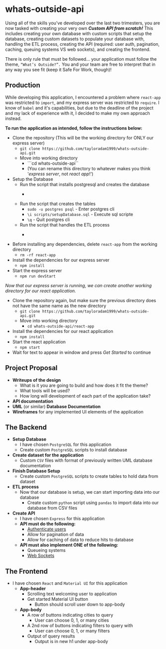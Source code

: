 # whats-outside-api
Using all of the skills you’ve developed over the last two trimesters, you are now tasked with creating your very own ***Custom API from scratch!*** This includes creating your own database with custom scripts that setup the database, creating custom datasets to populate your database with, handling the ETL process, creating the API (required: user auth, pagination, caching, queuing systems VS web sockets), and creating the frontend.

There is only rule that must be followed… your application must follow the theme, ```“What’s Outside?”.``` You and your team are free to interpret that in any way you see fit (keep it Safe For Work, though)!

## Production
While developing this application, I encountered a problem where ```react-app``` was restricted to ```import```,
and my express server was restricted to ```require```. I know of ```babel``` and it's capabilities, but due to the deadline
of the project and my lack of experience with it, I decided to make my own approach instead.

**To run the application as intended, follow the instructions below:**
- Clone the repository (This will be the working directory for ONLY our express server)
  - ```git clone https://github.com/tayloradam1999/whats-outside-api.git```
  - Move into working directory
    - ```cd whats-outside-api``
	- (You can rename this directory to whatever makes you think '*express server*, not *react app*!')
- Setup the Database
  - Run the script that installs postgresql and creates the database
    - ```./scripts/installPostgreSQL
  - Run the script that creates the tables
	- ```sudo -u postgres psql``` - Enter postgres cli
	- ```\i scripts/setupDatabase.sql``` - Execute sql scripte
	- ```\q``` - Quit postgres cli
  - Run the script that handles the ETL process
    - ```Python3 ./scripts/pandasETL.py
- Before installing any dependencies, delete ```react-app``` from the working directory
  - ```rm -rf react-app```
- Install the dependencies for our express server
  - ```npm install```
- Start the express server
  - ```npm run devStart```

*Now that our express server is running, we can create another working directory for our react application.*
- Clone the repository again, but make sure the previous directory does not have the same name as the new directory
  - ```git clone https://github.com/tayloradam1999/whats-outside-api.git```
  - Move into working directory
	- ```cd whats-outside-api/react-app```
- Install the dependencies for our react application
  - ```npm install```
- Start the react application
  - ```npm start```
- Wait for text to appear in window and press *Get Started* to continue

## Project Proposal
- **Writeups of the design**
  - What is it you are going to build and how does it fit the theme?
  - What tools will be used?
  - How long will development of each part of the application take?
- **API documentation**
- **UML** (or similar) **Database Documentation**
- **Wireframes** for any implemented UI elements of the application

## The Backend
- **Setup Database**
  - I have chosen ```PostgreSQL``` for this application
  - Create custom ```PostgreSQL``` scripts to install database
- **Create dataset for the application**
  - Custom ```CSV``` files with format of previously written UML database documentation
- **Finish Database Setup**
  - Create custom ```PostgreSQL``` scripts to create tables to hold data from dataset
- **ETL process**
  - Now that our database is setup, we can start importing data into our database
    - Create custom ```python``` script using ```pandas``` to import data into our database from CSV files
- **Create API**
  - I have chosen ```Express``` for this application
  - **API must do the following:**
    - [Authenticate users](https://www.youtube.com/watch?v=Ud5xKCYQTjM)
	- Allow for pagination of data
	- Allow for caching of data to reduce hits to database
  - **API must also implement ONE of the following:**
    - Queueing systems
	- [Web Sockets](https://www.youtube.com/watch?v=ZKEqqIO7n-k)

## The Frontend
- I have chosen ```React``` and ```Material UI``` for this application
  - **App-header**
    - Scrolling text welcoming user to application
    - Get started Material UI button
	  - Button should scroll user down to app-body
  - **App-body**
    - A row of buttons indicating cities to query
	  - User can choose 0, 1, or many cities
	- A 2nd row of buttons indicating filters to query with
	  - User can choose 0, 1, or many filters
	- Output of query results
	  - Output is in new h1 under app-body
